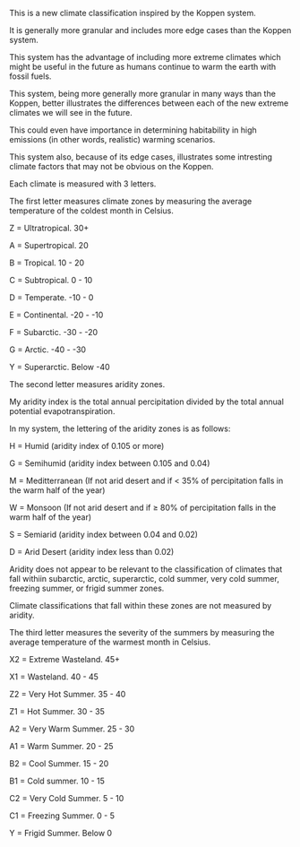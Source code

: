 This is a new climate classification inspired by the Koppen system.

It is generally more granular and includes more edge cases than the Koppen system.

This system has the advantage of including more extreme climates which might be useful in the future as humans continue to warm the earth with fossil fuels.

This system, being more generally more granular in many ways than the Koppen, better illustrates the differences between each of the new extreme climates we will see in the future.

This could even have importance in determining habitability in high emissions (in other words, realistic) warming scenarios.

This system also, because of its edge cases, illustrates some intresting climate factors that may not be obvious on the Koppen.

Each climate is measured with 3 letters.

The first letter measures climate zones by measuring the average temperature of the coldest month in Celsius.

Z = Ultratropical. 30+

A = Supertropical. 20

B = Tropical. 10 - 20

C = Subtropical. 0 - 10

D = Temperate. -10 - 0

E = Continental. -20 - -10

F = Subarctic. -30 - -20

G = Arctic. -40 - -30

Y = Superarctic. Below -40

The second letter measures aridity zones.

My aridity index is the total annual percipitation divided by the total annual potential evapotranspiration.

In my system, the lettering of the aridity zones is as follows:

H = Humid (aridity index of 0.105 or more)

G = Semihumid (aridity index between 0.105 and 0.04)

M = Meditterranean (If not arid desert and if < 35% of percipitation falls in the warm half of the year)

W = Monsoon (If not arid desert and if ≥ 80% of percipitation falls in the warm half of the year)

S = Semiarid (aridity index between 0.04 and 0.02)

D = Arid Desert (aridity index less than 0.02)

Aridity does not appear to be relevant to the classification of climates that fall withiin subarctic, arctic, superarctic, cold summer, very cold summer, freezing summer, or frigid summer zones.

Climate classifications that fall within these zones are not measured by aridity.

The third letter measures the severity of the summers by measuring the average temperature of the warmest month in Celsius.

X2 = Extreme Wasteland. 45+

X1 = Wasteland. 40 - 45

Z2 = Very Hot Summer. 35 - 40

Z1 = Hot Summer. 30 - 35

A2 = Very Warm Summer. 25 - 30

A1 = Warm Summer. 20 - 25

B2 = Cool Summer. 15 - 20

B1 = Cold summer. 10 - 15

C2 = Very Cold Summer. 5 - 10

C1 = Freezing Summer. 0 - 5

Y = Frigid Summer. Below 0










